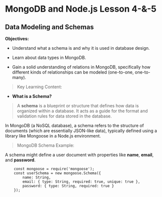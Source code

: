 # MongoDB and Node.js Lesson 4-&-5

## Data Modeling and Schemas
**Objectives:**

- Understand what a schema is and why it is used in database design.
- Learn about data types in MongoDB.

- Gain a solid understanding of relations in MongoDB, specifically how different kinds of relationships can be modeled (one-to-one, one-to-many).

> Key Learning Content:

- **What is a Schema?**

> A **schema** is a blueprint or structure that defines how data is organized within a database. It acts as a guide for the format and validation rules for data stored in the database. 

In MongoDB (a NoSQL database), a schema refers to the structure of documents (which are essentially JSON-like data), typically defined using a library like Mongoose in a Node.js environment.


> MongoDB Schema Example: 

A schema might define a user document with properties like **name**, **email**, and **password**.  

        const mongoose = require('mongoose');
        const userSchema = new mongoose.Schema({
            name: String,
            email: { type: String, required: true, unique: true },
            password: { type: String, required: true }
        });